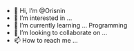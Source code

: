 - 👋 Hi, I’m @Orisnin
- 👀 I’m interested in ... 
- 🌱 I’m currently learning ... Programming
- 💞️ I’m looking to collaborate on ...
- 📫 How to reach me ...

<!---
Orisnin/Orisnin is a ✨ special ✨ repository because its `README.md` (this file) appears on your GitHub profile.
You can click the Preview link to take a look at your changes.
--->

